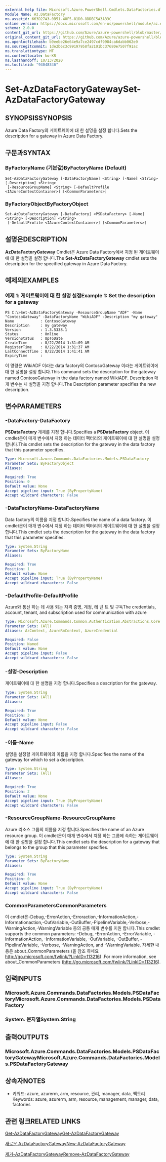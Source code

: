 ```yaml
---
external help file: Microsoft.Azure.PowerShell.Cmdlets.DataFactories.dll-Help.xml
Module Name: Az.DataFactory
ms.assetid: 663D27A3-0B51-48F5-81D0-8DDBC5A3A33C
online version: https://docs.microsoft.com/en-us/powershell/module/az.datafactory/set-azdatafactorygateway
schema: 2.0.0
content_git_url: https://github.com/Azure/azure-powershell/blob/master/src/DataFactory/DataFactoryV2/help/Set-AzDataFactoryGateway.md
original_content_git_url: https://github.com/Azure/azure-powershell/blob/master/src/DataFactory/DataFactoryV2/help/Set-AzDataFactoryGateway.md
ms.openlocfilehash: b9eebe26e64e9a7ce2497cdf9984ca6dabb062e0
ms.sourcegitcommit: 1de2b6c3c99197958fa2101bc37680e7507f91ac
ms.translationtype: MT
ms.contentlocale: ko-KR
ms.lasthandoff: 10/13/2020
ms.locfileid: "94048346"
---
```

# <span data-ttu-id="b41bd-101">Set-AzDataFactoryGateway</span><span class="sxs-lookup"><span data-stu-id="b41bd-101">Set-AzDataFactoryGateway</span></span>

## <span data-ttu-id="b41bd-102">SYNOPSIS</span><span class="sxs-lookup"><span data-stu-id="b41bd-102">SYNOPSIS</span></span>
<span data-ttu-id="b41bd-103">Azure Data Factory의 게이트웨이에 대 한 설명을 설정 합니다.</span><span class="sxs-lookup"><span data-stu-id="b41bd-103">Sets the description for a gateway in Azure Data Factory.</span></span>

## <span data-ttu-id="b41bd-104">구문과</span><span class="sxs-lookup"><span data-stu-id="b41bd-104">SYNTAX</span></span>

### <span data-ttu-id="b41bd-105">ByFactoryName (기본값)</span><span class="sxs-lookup"><span data-stu-id="b41bd-105">ByFactoryName (Default)</span></span>
```
Set-AzDataFactoryGateway [-DataFactoryName] <String> [-Name] <String> [-Description] <String>
 [-ResourceGroupName] <String> [-DefaultProfile <IAzureContextContainer>] [<CommonParameters>]
```

### <span data-ttu-id="b41bd-106">ByFactoryObject</span><span class="sxs-lookup"><span data-stu-id="b41bd-106">ByFactoryObject</span></span>
```
Set-AzDataFactoryGateway [-DataFactory] <PSDataFactory> [-Name] <String> [-Description] <String>
 [-DefaultProfile <IAzureContextContainer>] [<CommonParameters>]
```

## <span data-ttu-id="b41bd-107">설명은</span><span class="sxs-lookup"><span data-stu-id="b41bd-107">DESCRIPTION</span></span>
<span data-ttu-id="b41bd-108">**AzDataFactoryGateway** Cmdlet은 Azure Data Factory에서 지정 된 게이트웨이에 대 한 설명을 설정 합니다.</span><span class="sxs-lookup"><span data-stu-id="b41bd-108">The **Set-AzDataFactoryGateway** cmdlet sets the description for the specified gateway in Azure Data Factory.</span></span>

## <span data-ttu-id="b41bd-109">예제의</span><span class="sxs-lookup"><span data-stu-id="b41bd-109">EXAMPLES</span></span>

### <span data-ttu-id="b41bd-110">예제 1: 게이트웨이에 대 한 설명 설정</span><span class="sxs-lookup"><span data-stu-id="b41bd-110">Example 1: Set the description for a gateway</span></span>
```
PS C:\>Set-AzDataFactoryGateway -ResourceGroupName "ADF" -Name "ContosoGateway" -DataFactoryName "WikiADF" -Description "my gateway"
Name            : ContosoGateway
Description     : my gateway
Version         : 1.3.5338.1
Status          : Online
VersionStatus   : UpToDate
CreateTime      : 8/22/2014 1:31:09 AM
RegisterTime    : 8/22/2014 1:31:37 AM
LastConnectTime : 8/22/2014 1:41:41 AM
ExpiryTime      :
```

<span data-ttu-id="b41bd-111">이 명령은 WikiADF 이라는 data factory의 ContosoGateway 이라는 게이트웨이에 대 한 설명을 설정 합니다.</span><span class="sxs-lookup"><span data-stu-id="b41bd-111">This command sets the description for the gateway named ContosoGateway in the data factory named WikiADF.</span></span>
<span data-ttu-id="b41bd-112">Description 매개 변수는 새 설명을 지정 합니다.</span><span class="sxs-lookup"><span data-stu-id="b41bd-112">The Description parameter specifies the new description.</span></span>

## <span data-ttu-id="b41bd-113">변수</span><span class="sxs-lookup"><span data-stu-id="b41bd-113">PARAMETERS</span></span>

### <span data-ttu-id="b41bd-114">-DataFactory</span><span class="sxs-lookup"><span data-stu-id="b41bd-114">-DataFactory</span></span>
<span data-ttu-id="b41bd-115">**PSDataFactory** 개체를 지정 합니다.</span><span class="sxs-lookup"><span data-stu-id="b41bd-115">Specifies a **PSDataFactory** object.</span></span>
<span data-ttu-id="b41bd-116">이 cmdlet은이 매개 변수에서 지정 하는 데이터 팩터리의 게이트웨이에 대 한 설명을 설정 합니다.</span><span class="sxs-lookup"><span data-stu-id="b41bd-116">This cmdlet sets the description for the gateway in the data factory that this parameter specifies.</span></span>

```yaml
Type: Microsoft.Azure.Commands.DataFactories.Models.PSDataFactory
Parameter Sets: ByFactoryObject
Aliases:

Required: True
Position: 0
Default value: None
Accept pipeline input: True (ByPropertyName)
Accept wildcard characters: False
```

### <span data-ttu-id="b41bd-117">-DataFactoryName</span><span class="sxs-lookup"><span data-stu-id="b41bd-117">-DataFactoryName</span></span>
<span data-ttu-id="b41bd-118">Data factory의 이름을 지정 합니다.</span><span class="sxs-lookup"><span data-stu-id="b41bd-118">Specifies the name of a data factory.</span></span>
<span data-ttu-id="b41bd-119">이 cmdlet은이 매개 변수에서 지정 하는 데이터 팩터리의 게이트웨이에 대 한 설명을 설정 합니다.</span><span class="sxs-lookup"><span data-stu-id="b41bd-119">This cmdlet sets the description for the gateway in the data factory that this parameter specifies.</span></span>

```yaml
Type: System.String
Parameter Sets: ByFactoryName
Aliases:

Required: True
Position: 1
Default value: None
Accept pipeline input: True (ByPropertyName)
Accept wildcard characters: False
```

### <span data-ttu-id="b41bd-120">-DefaultProfile</span><span class="sxs-lookup"><span data-stu-id="b41bd-120">-DefaultProfile</span></span>
<span data-ttu-id="b41bd-121">Azure와 통신 하는 데 사용 되는 자격 증명, 계정, 테 넌 트 및 구독</span><span class="sxs-lookup"><span data-stu-id="b41bd-121">The credentials, account, tenant, and subscription used for communication with azure</span></span>

```yaml
Type: Microsoft.Azure.Commands.Common.Authentication.Abstractions.Core.IAzureContextContainer
Parameter Sets: (All)
Aliases: AzContext, AzureRmContext, AzureCredential

Required: False
Position: Named
Default value: None
Accept pipeline input: False
Accept wildcard characters: False
```

### <span data-ttu-id="b41bd-122">-설명</span><span class="sxs-lookup"><span data-stu-id="b41bd-122">-Description</span></span>
<span data-ttu-id="b41bd-123">게이트웨이에 대 한 설명을 지정 합니다.</span><span class="sxs-lookup"><span data-stu-id="b41bd-123">Specifies a description for the gateway.</span></span>

```yaml
Type: System.String
Parameter Sets: (All)
Aliases:

Required: True
Position: 3
Default value: None
Accept pipeline input: False
Accept wildcard characters: False
```

### <span data-ttu-id="b41bd-124">-이름</span><span class="sxs-lookup"><span data-stu-id="b41bd-124">-Name</span></span>
<span data-ttu-id="b41bd-125">설명을 설정할 게이트웨이의 이름을 지정 합니다.</span><span class="sxs-lookup"><span data-stu-id="b41bd-125">Specifies the name of the gateway for which to set a description.</span></span>

```yaml
Type: System.String
Parameter Sets: (All)
Aliases:

Required: True
Position: 2
Default value: None
Accept pipeline input: True (ByPropertyName)
Accept wildcard characters: False
```

### <span data-ttu-id="b41bd-126">-ResourceGroupName</span><span class="sxs-lookup"><span data-stu-id="b41bd-126">-ResourceGroupName</span></span>
<span data-ttu-id="b41bd-127">Azure 리소스 그룹의 이름을 지정 합니다.</span><span class="sxs-lookup"><span data-stu-id="b41bd-127">Specifies the name of an Azure resource group.</span></span>
<span data-ttu-id="b41bd-128">이 cmdlet은이 매개 변수에서 지정 하는 그룹에 속하는 게이트웨이에 대 한 설명을 설정 합니다.</span><span class="sxs-lookup"><span data-stu-id="b41bd-128">This cmdlet sets the description for a gateway that belongs to the group that this parameter specifies.</span></span>

```yaml
Type: System.String
Parameter Sets: ByFactoryName
Aliases:

Required: True
Position: 0
Default value: None
Accept pipeline input: True (ByPropertyName)
Accept wildcard characters: False
```

### <span data-ttu-id="b41bd-129">CommonParameters</span><span class="sxs-lookup"><span data-stu-id="b41bd-129">CommonParameters</span></span>
<span data-ttu-id="b41bd-130">이 cmdlet은-Debug,-ErrorAction,-Erroraction,-InformationAction,-Informationaction,-OutVariable,-OutBuffer,-PipelineVariable,-Verbose,-WarningAction,-WarningVariable 등의 공통 매개 변수를 지원 합니다.</span><span class="sxs-lookup"><span data-stu-id="b41bd-130">This cmdlet supports the common parameters: -Debug, -ErrorAction, -ErrorVariable, -InformationAction, -InformationVariable, -OutVariable, -OutBuffer, -PipelineVariable, -Verbose, -WarningAction, and -WarningVariable.</span></span> <span data-ttu-id="b41bd-131">자세한 내용은 about_CommonParameters (을 참조 하세요 http://go.microsoft.com/fwlink/?LinkID=113216) .</span><span class="sxs-lookup"><span data-stu-id="b41bd-131">For more information, see about_CommonParameters (http://go.microsoft.com/fwlink/?LinkID=113216).</span></span>

## <span data-ttu-id="b41bd-132">입력</span><span class="sxs-lookup"><span data-stu-id="b41bd-132">INPUTS</span></span>

### <span data-ttu-id="b41bd-133">Microsoft.Azure.Commands.DataFactories.Models.PSDataFactory</span><span class="sxs-lookup"><span data-stu-id="b41bd-133">Microsoft.Azure.Commands.DataFactories.Models.PSDataFactory</span></span>

### <span data-ttu-id="b41bd-134">System. 문자열</span><span class="sxs-lookup"><span data-stu-id="b41bd-134">System.String</span></span>

## <span data-ttu-id="b41bd-135">출력</span><span class="sxs-lookup"><span data-stu-id="b41bd-135">OUTPUTS</span></span>

### <span data-ttu-id="b41bd-136">Microsoft.Azure.Commands.DataFactories.Models.PSDataFactoryGateway</span><span class="sxs-lookup"><span data-stu-id="b41bd-136">Microsoft.Azure.Commands.DataFactories.Models.PSDataFactoryGateway</span></span>

## <span data-ttu-id="b41bd-137">상속자</span><span class="sxs-lookup"><span data-stu-id="b41bd-137">NOTES</span></span>
* <span data-ttu-id="b41bd-138">키워드: azure, azurerm, arm, resource, 관리, manager, data, 팩토리</span><span class="sxs-lookup"><span data-stu-id="b41bd-138">Keywords: azure, azurerm, arm, resource, management, manager, data, factories</span></span>

## <span data-ttu-id="b41bd-139">관련 링크</span><span class="sxs-lookup"><span data-stu-id="b41bd-139">RELATED LINKS</span></span>

[<span data-ttu-id="b41bd-140">Get-AzDataFactoryGateway</span><span class="sxs-lookup"><span data-stu-id="b41bd-140">Get-AzDataFactoryGateway</span></span>](./Get-AzDataFactoryGateway.md)

[<span data-ttu-id="b41bd-141">새로운 AzDataFactoryGateway</span><span class="sxs-lookup"><span data-stu-id="b41bd-141">New-AzDataFactoryGateway</span></span>](./New-AzDataFactoryGateway.md)

[<span data-ttu-id="b41bd-142">제거-AzDataFactoryGateway</span><span class="sxs-lookup"><span data-stu-id="b41bd-142">Remove-AzDataFactoryGateway</span></span>](./Remove-AzDataFactoryGateway.md)


